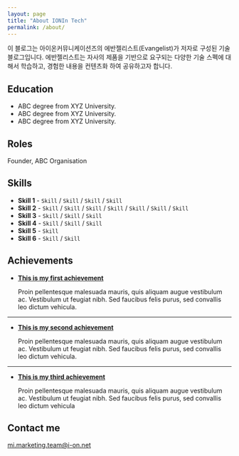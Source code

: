 ```yaml
---
layout: page
title: "About IONIn Tech"
permalink: /about/
---
```


이 블로그는 아이온커뮤니케이션즈의 에반젤리스트(Evangelist)가 저자로 구성된 기술블로그입니다.
에반젤리스트는 자사의 제품을 기반으로 요구되는 다양한 기술 스펙에 대해서 학습하고, 경험한 내용을 컨텐츠화 하여 공유하고자 합니다.


## Education

* ABC degree from XYZ University.
* ABC degree from XYZ University.
* ABC degree from XYZ University.

## Roles

Founder, ABC Organisation

## Skills

* **Skill 1** - `Skill` / `Skill` / `Skill` / `Skill`
* **Skill 2** - `Skill` / `Skill` / `Skill` / `Skill` / `Skill` / `Skill` / `Skill`
* **Skill 3** - `Skill` / `Skill` / `Skill`
* **Skill 4** - `Skill` / `Skill` / `Skill` 
* **Skill 5** - `Skill`
* **Skill 6** - `Skill` / `Skill` 
    
    
## Achievements


* [**This is my first achievement**](#) 
   
   Proin pellentesque malesuada mauris, quis aliquam augue vestibulum ac. Vestibulum ut feugiat nibh. Sed faucibus felis purus, sed convallis leo dictum vehicula.

***

* [**This is my second achievement**](#) 

    Proin pellentesque malesuada mauris, quis aliquam augue vestibulum ac. Vestibulum ut feugiat nibh. Sed faucibus felis purus, sed convallis leo dictum vehicula.

***

* [**This is my third achievement**](#) 

   Proin pellentesque malesuada mauris, quis aliquam augue vestibulum ac. Vestibulum ut feugiat nibh. Sed faucibus felis purus, sed convallis leo dictum vehicula


## Contact me

[mi.marketing.team@i-on.net](mailto:mi.marketing.team@i-on.net)
